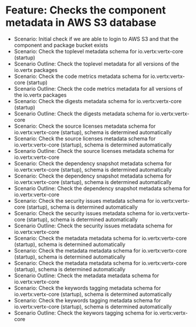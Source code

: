 # Feature: Checks the component metadata in AWS S3 database
- Scenario: Initial check if we are able to login to AWS S3 and that the component and package bucket exists
- Scenario: Check the toplevel metadata schema for io.vertx:vertx-core (startup)
- Scenario Outline: Check the toplevel metadata for all versions of the io.vertx packages
- Scenario: Check the code metrics metadata schema for io.vertx:vertx-core (startup)
- Scenario Outline: Check the code metrics metadata for all versions of the io.vertx packages
- Scenario: Check the digests metadata schema for io.vertx:vertx-core (startup)
- Scenario Outline: Check the digests metadata schema for io.vertx:vertx-core
- Scenario: Check the source licenses metadata schema for io.vertx:vertx-core (startup), schema is determined automatically
- Scenario: Check the source licenses metadata schema for io.vertx:vertx-core (startup), schema is determined automatically
- Scenario Outline: Check the source licenses metadata schema for io.vertx:vertx-core
- Scenario: Check the dependency snapshot metadata schema for io.vertx:vertx-core (startup), schema is determined automatically
- Scenario: Check the dependency snapshot metadata schema for io.vertx:vertx-core (startup), schema is determined automatically
- Scenario Outline: Check the dependency snapshot metadata schema for io.vertx:vertx-core
- Scenario: Check the security issues metadata schema for io.vertx:vertx-core (startup), schema is determined automatically
- Scenario: Check the security issues metadata schema for io.vertx:vertx-core (startup), schema is determined automatically
- Scenario Outline: Check the security issues metadata schema for io.vertx:vertx-core
- Scenario: Check the metadata metadata schema for io.vertx:vertx-core (startup), schema is determined automatically
- Scenario: Check the metadata metadata schema for io.vertx:vertx-core (startup), schema is determined automatically
- Scenario: Check the metadata metadata schema for io.vertx:vertx-core (startup), schema is determined automatically
- Scenario Outline: Check the metadata metadata schema for io.vertx:vertx-core
- Scenario: Check the keywords tagging metadata schema for io.vertx:vertx-core (startup), schema is determined automatically
- Scenario: Check the keywords tagging metadata schema for io.vertx:vertx-core (startup), schema is determined automatically
- Scenario Outline: Check the keywors tagging schema for io.vertx:vertx-core
